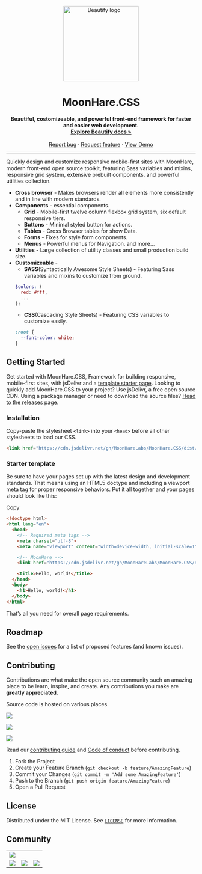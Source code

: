 
<p align="center">
  <a href="#nolink">
    <img src="https://github.com/MoonHareLabs.png" alt="Beautify logo" width="200" height="200">
  </a>
</p>

<h1 align="center">MoonHare.CSS</h3>

<p align="center">
  <b>Beautiful, costomizeable, and powerful front-end framework for faster and easier web development.</b>
  <br>
  <a href="#docs"><strong>Explore Beautify docs »</strong></a>
  <br>
  <br>
  <a href="https://github.com/beautifycss/Beautify/issues/new?template=bug_report.md">Report bug</a>
  ·
  <a href="https://github.com/beautifycss/Beautify/issues/new?template=feature_request.md">Request feature</a>
  ·
  <a href="#demo">View Demo</a>
</p>

<hr>

Quickly design and customize responsive mobile-first sites with MoonHare, modern front-end open source toolkit, featuring Sass variables and mixins, responsive grid system, extensive prebuilt components, and powerful utilities collection.

- **Cross browser** - Makes browsers render all elements more consistently and in line with modern standards.
- **Components** - essential components.
  - **Grid** - Mobile-first twelve column flexbox grid system, six default responsive tiers.
  - **Buttons** - Minimal styled button for actions.
  - **Tables** - Cross Browser tables for show Data.
  - **Forms** - Fixes for style form components.
  - **Menus** - Powerful menus for Navigation.
  and more...
- **Utilities** - Large collection of utility classes and small production build size.
- **Customizeable** -
  - **SASS**(Syntactically Awesome Style Sheets) - Featuring Sass variables and mixins to customize from ground.
  ```scss
  $colors: (
    red: #fff,
    ...
  };
  ```
  - **CSS**(Cascading Style Sheets) - Featuring CSS variables to customize easily.
  ```css
  :root {
    --font-color: white;
  }
  ```

<!-- GETTING STARTED -->
## Getting Started

Get started with MoonHare.CSS, Framework for building responsive, mobile-first sites, with jsDelivr and a [template starter page](#starter-template).
Looking to quickly add MoonHare.CSS to your project? Use jsDelivr, a free open source CDN. Using a package manager or need to download the source files? [Head to the releases page](https://github.com/MoonHareLabs/MoonHare/releases).


### Installation
Copy-paste the stylesheet  `<link>`  into your  `<head>`  before all other stylesheets to load our CSS.
```html
<link href="https://cdn.jsdelivr.net/gh/MoonHareLabs/MoonHare.CSS/dist/css/moonhare.min.css" rel="stylesheet" crossorigin="anonymous">
```


### Starter template

Be sure to have your pages set up with the latest design and development standards. That means using an HTML5 doctype and including a viewport meta tag for proper responsive behaviors. Put it all together and your pages should look like this:

Copy

```html
<!doctype html>
<html lang="en">
  <head>
    <!-- Required meta tags -->
    <meta charset="utf-8">
    <meta name="viewport" content="width=device-width, initial-scale=1">

    <!-- MoonHare -->
    <link href="https://cdn.jsdelivr.net/gh/MoonHareLabs/MoonHare.CSS/dist/css/moonhare.min.css" rel="stylesheet" crossorigin="anonymous">

    <title>Hello, world!</title>
  </head>
  <body>
    <h1>Hello, world!</h1>
  </body>
</html>

```

That’s all you need for overall page requirements.


<!-- ROADMAP -->
## Roadmap

See the [open issues](https://github.com/beautifycss/Beautify/issues) for a list of proposed features (and known issues).



<!-- CONTRIBUTING -->
## Contributing

Contributions are what make the open source community such an amazing place to be learn, inspire, and create. Any contributions you make are **greatly appreciated**.

Source code is hosted on various places.

[![](https://img.shields.io/badge/Bitbucket-e6e6e6?style=for-the-badge&logo=bitbucket&logoColor=blue)](https://bitbucket.org/moonharelabs/)

[![](https://img.shields.io/badge/GitLab-330F63?style=for-the-badge&logo=gitlab)](https://gitlab.com/moonharelabs/)

[![](https://img.shields.io/badge/sourceforge-330F63?style=for-the-badge&logo=sourceforge)](https://sourceforge.net/projects/moonhare-css/)

Read our [contributing guide](https://github.com/beautifycss/Beautify/blob/main/CONTRIBUTING.md) and [Code of conduct](https://github.com/beautifycss/Beautify/blob/main/CODE_OF_CONDUCT.md) before contributing.
1. Fork the Project
2. Create your Feature Branch (`git checkout -b feature/AmazingFeature`)
3. Commit your Changes (`git commit -m 'Add some AmazingFeature'`)
4. Push to the Branch (`git push origin feature/AmazingFeature`)
5. Open a Pull Request

<!-- LICENSE -->
## License

Distributed under the MIT License. See [`LICENSE`](https://github.com/beautifycss/Beautify/blob/main/LICENSE) for more information.

<!-- COMMUNITY -->
## Community
<table>
  <tr>
     <td><a href="https://twitter.com/HareLabs"><img src="https://img.shields.io/badge/Twitter-1DA1F2?style=for-the-badge&logo=twitter&logoColor=white"></a></td>
  </tr>
  <tr>
     <td><a href="https://bitbucket.org/moonharelabs/"><img src="https://img.shields.io/badge/Bitbucket-33ffff?style=for-the-badge&logo=bitbucket&logoColor=blue"></a></td>
     <td><a href="https://gitlab.com/moonharelabs/"><img src="https://img.shields.io/badge/GitLab-330F63?style=for-the-badge&logo=gitlab"></a></td>
     <td><a href="https://sourceforge.net/projects/moonhare-css/"><img src="https://img.shields.io/badge/sourceforge-330F63?style=for-the-badge&logo=sourceforge"></a></td>
  </tr>
</table>
